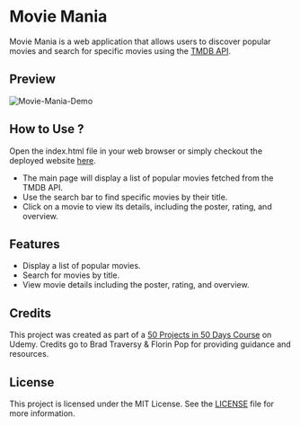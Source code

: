 # Movie Mania

Movie Mania is a web application that allows users to discover popular movies and search for specific movies using the [TMDB API](https://developer.themoviedb.org/docs/getting-started).

## Preview

![Movie-Mania-Demo](./demo.png)

## How to Use ?

 Open the index.html file in your web browser or simply checkout the deployed website [here](https://singhal-amit.github.io/Movie-Mania/).
 
- The main page will display a list of popular movies fetched from the TMDB API.
- Use the search bar to find specific movies by their title.
- Click on a movie to view its details, including the poster, rating, and overview.
  
## Features

- Display a list of popular movies.
- Search for movies by title.
- View movie details including the poster, rating, and overview.

## Credits

This project was created as part of a [50 Projects in 50 Days Course](https://www.udemy.com/course/50-projects-50-days/) on Udemy. Credits go to Brad Traversy & Florin Pop for providing guidance and resources.

## License

This project is licensed under the MIT License. See the [LICENSE](./LICENSE) file for more information.
